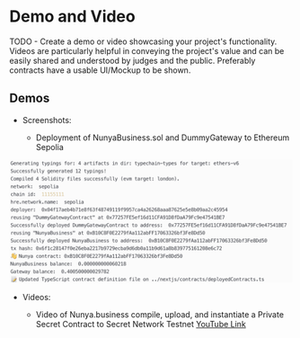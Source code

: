 # Demo and Video

TODO - Create a demo or video showcasing your project's functionality. Videos are particularly helpful in conveying the project's value and can be easily shared and understood by judges and the public. Preferably contracts have a usable UI/Mockup to be shown.

## Demos

* Screenshots:

  * Deployment of NunyaBusiness.sol and DummyGateway to Ethereum Sepolia

![Screenshot](./assets/screenshot-deploy-nunyacontract-dummygateway.png)

* Videos:

  * Video of Nunya.business compile, upload, and instantiate a Private Secret Contract to Secret Network Testnet
[YouTube Link](./assets/demo.mp4)
